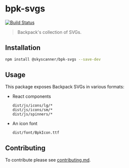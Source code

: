 # bpk-svgs

[![Build Status](https://github.com/Skyscanner/bpk-svgs/workflows/Foundations%20CI/badge.svg)](https://github.com/Skyscanner/bpk-svgs/actions)

> Backpack's collection of SVGs.

## Installation

```sh
npm install @skyscanner/bpk-svgs --save-dev
```

## Usage

This package exposes Backpack SVGs in various formats:

- React components
  ```
  dist/js/icons/lg/*
  dist/js/icons/sm/*
  dist/js/spinners/*
  ```

- An icon font
  ```
  dist/font/BpkIcon.ttf
  ```

## Contributing

To contribute please see [contributing.md](CONTRIBUTING.md).